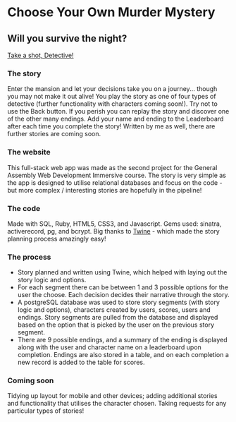 # Choose Your Own Murder Mystery
## Will you survive the night?

[Take a shot, Detective!](https://murder-mystery.herokuapp.com/)

### The story
Enter the mansion and let your decisions take you on a journey... though you may not make it out alive! You play the story as one of four types of detective (further functionality with characters coming soon!). Try not to use the Back button. If you perish you can replay the story and discover one of the other many endings. Add your name and ending to the Leaderboard after each time you complete the story! 
Written by me as well, there are further stories are coming soon. 

### The website
This full-stack web app was made as the second project for the General Assembly Web Development Immersive course. The story is very simple as the app is designed to utilise relational databases and focus on the code - but more complex / interesting stories are hopefully in the pipeline! 

### The code
Made with SQL, Ruby, HTML5, CSS3, and Javascript.
Gems used: sinatra, activerecord, pg, and bcrypt.
Big thanks to [Twine](http://twinery.org/) - which made the story planning process amazingly easy!

### The process
* Story planned and written using Twine, which helped with laying out the story logic and options.
* For each segment there can be between 1 and 3 possible options for the user the choose. Each decision decides their narrative through the story.
* A postgreSQL database was used to store story segments (with story logic and options), characters created by users, scores, users and endings. Story segments are pulled from the database and displayed based on the option that is picked by the user on the previous story segment.
* There are 9 possible endings, and a summary of the ending is displayed along with the user and character name on a leaderboard upon completion. Endings are also stored in a table, and on each completion a new record is added to the table for scores.

### Coming soon
Tidying up layout for mobile and other devices; adding additional stories and functionality that utilises the character chosen. Taking requests for any particular types of stories!